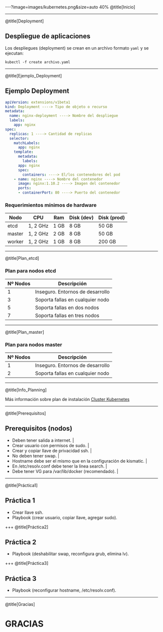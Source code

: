 ---?image=images/kubernetes.png&size=auto 40%
@title[Inicio]

---
@title[Deployment]

## Despliegue de aplicaciones

Los despliegues (deployment) se crean en un archivo formato `yaml` y se ejecutan:
<br>

`kubectl -f create archivo.yaml`

---
@title[Ejemplo_Deployment]

## Ejemplo Deployment

```yaml
apiVersion: extensions/v1beta1 
kind: Deployment ----> Tipo de objeto o recurso 
metadata:   
  name: nginx-deployment ----> Nombre del despliegue   
  labels:     
    app: nginx
spec:   
  replicas: 1 ----> Cantidad de replicas   
  selector:     
    matchLabels:       
      app: nginx   
    template:     
      metadata:       
        labels:         
	  app: nginx     
      spec:       
        containers: ----> El/los contenedores del pod       
	- name: nginx ----> Nombre del contenedor         
	  image: nginx:1.10.2 ----> Imagen del contenedor         
	  ports:         
	  - containerPort: 80 ----> Puerto del contenedor
```


### Requerimientos mínimos de hardware

Nodo   | CPU      | Ram  | Disk (dev) | Disk (prod)
---    | ---      | ---  | ---        | ---
etcd   | 1, 2 GHz | 1 GB | 8 GB       | 50 GB
master | 1, 2 GHz | 2 GB | 8 GB       | 50 GB
worker | 1, 2 GHz | 1 GB | 8 GB       | 200 GB


---
@title[Plan_etcd]

### Plan para nodos etcd


Nº Nodos | Descripción
---          | ---
1        | Inseguro. Entornos de desarrollo
3        | Soporta fallas en cualquier nodo
5        | Soporta fallas en dos nodos
7        | Soporta fallas en tres nodos

---
@title[Plan_master]

### Plan para nodos master

Nº Nodos | Descripción
---      | --- 
1        | Inseguro. Entornos de desarrollo
2        | Soporta fallas en cualquier nodo

---
@title[Info_Planning]

Más información sobre plan de instalación [Cluster Kubernetes](https://github.com/apprenda/kismatic/blob/master/docs/plan.md)

---
@title[Prerequisitos]

## Prerequisitos (nodos)

- Deben tener salida a internet. |
- Crear usuario con permisos de sudo. |
- Crear y copiar llave de privacidad ssh. |
- No deben tener swap. |
- Hostname debe ser el mismo que en la configuración de kismatic. |
- En /etc/resolv.conf debe tener la línea search. |
- Debe tener VG para /var/lib/docker (recomendado). |


---
@title[Práctica1]

## Práctica 1

- Crear llave ssh.
- Playbook (crear usuario, copiar llave, agregar sudo).

+++
@title[Práctica2]

## Práctica 2

- Playbook (deshabilitar swap, reconfigura grub, elimina lv).

+++
@title[Práctica3]

## Práctica 3

- Playbook (reconfigurar hostname, /etc/resolv.conf).

---
@title[Gracias]

# GRACIAS
